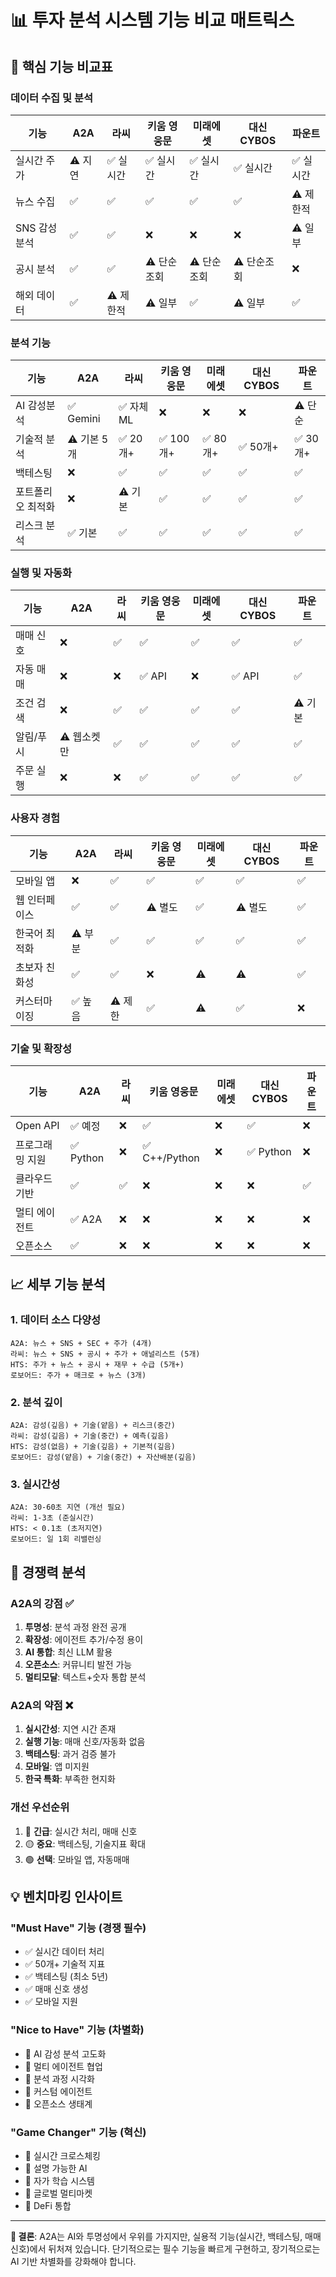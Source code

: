# 📊 투자 분석 시스템 기능 비교 매트릭스

## 🎯 핵심 기능 비교표

### 데이터 수집 및 분석
| 기능 | A2A | 라씨 | 키움 영웅문 | 미래에셋 | 대신 CYBOS | 파운트 |
|-----|-----|------|-----------|---------|-----------|--------|
| 실시간 주가 | ⚠️ 지연 | ✅ 실시간 | ✅ 실시간 | ✅ 실시간 | ✅ 실시간 | ✅ 실시간 |
| 뉴스 수집 | ✅ | ✅ | ✅ | ✅ | ✅ | ⚠️ 제한적 |
| SNS 감성분석 | ✅ | ✅ | ❌ | ❌ | ❌ | ⚠️ 일부 |
| 공시 분석 | ✅ | ✅ | ⚠️ 단순조회 | ⚠️ 단순조회 | ⚠️ 단순조회 | ❌ |
| 해외 데이터 | ✅ | ⚠️ 제한적 | ⚠️ 일부 | ✅ | ⚠️ 일부 | ✅ |

### 분석 기능
| 기능 | A2A | 라씨 | 키움 영웅문 | 미래에셋 | 대신 CYBOS | 파운트 |
|-----|-----|------|-----------|---------|-----------|--------|
| AI 감성분석 | ✅ Gemini | ✅ 자체 ML | ❌ | ❌ | ❌ | ⚠️ 단순 |
| 기술적 분석 | ⚠️ 기본 5개 | ✅ 20개+ | ✅ 100개+ | ✅ 80개+ | ✅ 50개+ | ✅ 30개+ |
| 백테스팅 | ❌ | ✅ | ✅ | ✅ | ✅ | ✅ |
| 포트폴리오 최적화 | ❌ | ⚠️ 기본 | ✅ | ✅ | ✅ | ✅ |
| 리스크 분석 | ✅ 기본 | ✅ | ✅ | ✅ | ✅ | ✅ |

### 실행 및 자동화
| 기능 | A2A | 라씨 | 키움 영웅문 | 미래에셋 | 대신 CYBOS | 파운트 |
|-----|-----|------|-----------|---------|-----------|--------|
| 매매 신호 | ❌ | ✅ | ✅ | ✅ | ✅ | ✅ |
| 자동 매매 | ❌ | ❌ | ✅ API | ❌ | ✅ API | ✅ |
| 조건 검색 | ❌ | ✅ | ✅ | ✅ | ✅ | ⚠️ 기본 |
| 알림/푸시 | ⚠️ 웹소켓만 | ✅ | ✅ | ✅ | ✅ | ✅ |
| 주문 실행 | ❌ | ❌ | ✅ | ✅ | ✅ | ✅ |

### 사용자 경험
| 기능 | A2A | 라씨 | 키움 영웅문 | 미래에셋 | 대신 CYBOS | 파운트 |
|-----|-----|------|-----------|---------|-----------|--------|
| 모바일 앱 | ❌ | ✅ | ✅ | ✅ | ✅ | ✅ |
| 웹 인터페이스 | ✅ | ✅ | ⚠️ 별도 | ✅ | ⚠️ 별도 | ✅ |
| 한국어 최적화 | ⚠️ 부분 | ✅ | ✅ | ✅ | ✅ | ✅ |
| 초보자 친화성 | ✅ | ✅ | ❌ | ⚠️ | ⚠️ | ✅ |
| 커스터마이징 | ✅ 높음 | ⚠️ 제한 | ✅ | ⚠️ | ✅ | ❌ |

### 기술 및 확장성
| 기능 | A2A | 라씨 | 키움 영웅문 | 미래에셋 | 대신 CYBOS | 파운트 |
|-----|-----|------|-----------|---------|-----------|--------|
| Open API | ✅ 예정 | ❌ | ✅ | ❌ | ✅ | ❌ |
| 프로그래밍 지원 | ✅ Python | ❌ | ✅ C++/Python | ❌ | ✅ Python | ❌ |
| 클라우드 기반 | ✅ | ✅ | ❌ | ❌ | ❌ | ✅ |
| 멀티 에이전트 | ✅ A2A | ❌ | ❌ | ❌ | ❌ | ❌ |
| 오픈소스 | ✅ | ❌ | ❌ | ❌ | ❌ | ❌ |

## 📈 세부 기능 분석

### 1. 데이터 소스 다양성
```
A2A: 뉴스 + SNS + SEC + 주가 (4개)
라씨: 뉴스 + SNS + 공시 + 주가 + 애널리스트 (5개)
HTS: 주가 + 뉴스 + 공시 + 재무 + 수급 (5개+)
로보어드: 주가 + 매크로 + 뉴스 (3개)
```

### 2. 분석 깊이
```
A2A: 감성(깊음) + 기술(얕음) + 리스크(중간)
라씨: 감성(깊음) + 기술(중간) + 예측(깊음)
HTS: 감성(없음) + 기술(깊음) + 기본적(깊음)
로보어드: 감성(얕음) + 기술(중간) + 자산배분(깊음)
```

### 3. 실시간성
```
A2A: 30-60초 지연 (개선 필요)
라씨: 1-3초 (준실시간)
HTS: < 0.1초 (초저지연)
로보어드: 일 1회 리밸런싱
```

## 🎯 경쟁력 분석

### A2A의 강점 ✅
1. **투명성**: 분석 과정 완전 공개
2. **확장성**: 에이전트 추가/수정 용이
3. **AI 통합**: 최신 LLM 활용
4. **오픈소스**: 커뮤니티 발전 가능
5. **멀티모달**: 텍스트+숫자 통합 분석

### A2A의 약점 ❌
1. **실시간성**: 지연 시간 존재
2. **실행 기능**: 매매 신호/자동화 없음
3. **백테스팅**: 과거 검증 불가
4. **모바일**: 앱 미지원
5. **한국 특화**: 부족한 현지화

### 개선 우선순위
1. 🔴 **긴급**: 실시간 처리, 매매 신호
2. 🟡 **중요**: 백테스팅, 기술지표 확대
3. 🟢 **선택**: 모바일 앱, 자동매매

## 💡 벤치마킹 인사이트

### "Must Have" 기능 (경쟁 필수)
- ✅ 실시간 데이터 처리
- ✅ 50개+ 기술적 지표
- ✅ 백테스팅 (최소 5년)
- ✅ 매매 신호 생성
- ✅ 모바일 지원

### "Nice to Have" 기능 (차별화)
- 🎯 AI 감성 분석 고도화
- 🎯 멀티 에이전트 협업
- 🎯 분석 과정 시각화
- 🎯 커스텀 에이전트
- 🎯 오픈소스 생태계

### "Game Changer" 기능 (혁신)
- 🚀 실시간 크로스체킹
- 🚀 설명 가능한 AI
- 🚀 자가 학습 시스템
- 🚀 글로벌 멀티마켓
- 🚀 DeFi 통합

---

**📌 결론**: A2A는 AI와 투명성에서 우위를 가지지만, 실용적 기능(실시간, 백테스팅, 매매신호)에서 뒤처져 있습니다. 단기적으로는 필수 기능을 빠르게 구현하고, 장기적으로는 AI 기반 차별화를 강화해야 합니다.